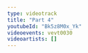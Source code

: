 ```yaml
---
type: videotrack
title: "Part 4"
youtubeId: "Bk5z8M0x_Yk"
videoevents: vevt0030
videoartists: []
---
```

